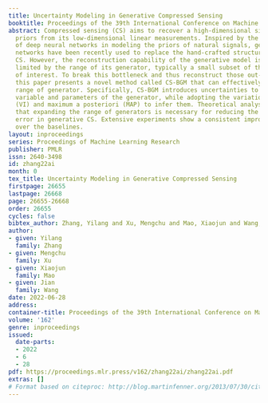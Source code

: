 ```yaml
---
title: Uncertainty Modeling in Generative Compressed Sensing
booktitle: Proceedings of the 39th International Conference on Machine Learning
abstract: Compressed sensing (CS) aims to recover a high-dimensional signal with structural
  priors from its low-dimensional linear measurements. Inspired by the huge success
  of deep neural networks in modeling the priors of natural signals, generative neural
  networks have been recently used to replace the hand-crafted structural priors in
  CS. However, the reconstruction capability of the generative model is fundamentally
  limited by the range of its generator, typically a small subset of the signal space
  of interest. To break this bottleneck and thus reconstruct those out-of-range signals,
  this paper presents a novel method called CS-BGM that can effectively expands the
  range of generator. Specifically, CS-BGM introduces uncertainties to the latent
  variable and parameters of the generator, while adopting the variational inference
  (VI) and maximum a posteriori (MAP) to infer them. Theoretical analysis demonstrates
  that expanding the range of generators is necessary for reducing the reconstruction
  error in generative CS. Extensive experiments show a consistent improvement of CS-BGM
  over the baselines.
layout: inproceedings
series: Proceedings of Machine Learning Research
publisher: PMLR
issn: 2640-3498
id: zhang22ai
month: 0
tex_title: Uncertainty Modeling in Generative Compressed Sensing
firstpage: 26655
lastpage: 26668
page: 26655-26668
order: 26655
cycles: false
bibtex_author: Zhang, Yilang and Xu, Mengchu and Mao, Xiaojun and Wang, Jian
author:
- given: Yilang
  family: Zhang
- given: Mengchu
  family: Xu
- given: Xiaojun
  family: Mao
- given: Jian
  family: Wang
date: 2022-06-28
address:
container-title: Proceedings of the 39th International Conference on Machine Learning
volume: '162'
genre: inproceedings
issued:
  date-parts:
  - 2022
  - 6
  - 28
pdf: https://proceedings.mlr.press/v162/zhang22ai/zhang22ai.pdf
extras: []
# Format based on citeproc: http://blog.martinfenner.org/2013/07/30/citeproc-yaml-for-bibliographies/
---
```

